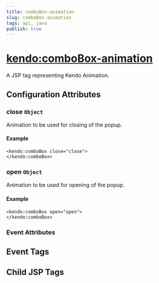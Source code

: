 ```yaml
---
title: comboBox-animation
slug: comboBox-animation
tags: api, java
publish: true
---
```


# <kendo:comboBox-animation>
A JSP tag representing Kendo Animation.

## Configuration Attributes


### close `Object`

Animation to be used for closing of the popup.

#### Example
    <kendo:comboBox close="close">
    </kendo:comboBox>



### open `Object`

Animation to be used for opening of the popup.

#### Example
    <kendo:comboBox open="open">
    </kendo:comboBox>



### Event Attributes

## Event Tags


## Child JSP Tags

